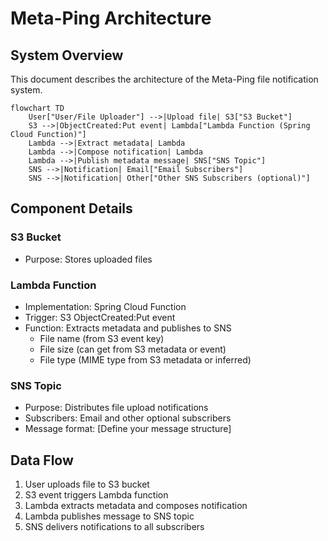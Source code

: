 # Meta-Ping Architecture

## System Overview

This document describes the architecture of the Meta-Ping file notification system.

```mermaid
flowchart TD
    User["User/File Uploader"] -->|Upload file| S3["S3 Bucket"]
    S3 -->|ObjectCreated:Put event| Lambda["Lambda Function (Spring Cloud Function)"]
    Lambda -->|Extract metadata| Lambda
    Lambda -->|Compose notification| Lambda
    Lambda -->|Publish metadata message| SNS["SNS Topic"]
    SNS -->|Notification| Email["Email Subscribers"]
    SNS -->|Notification| Other["Other SNS Subscribers (optional)"]
```

## Component Details

### S3 Bucket
- Purpose: Stores uploaded files

### Lambda Function
- Implementation: Spring Cloud Function
- Trigger: S3 ObjectCreated:Put event
- Function: Extracts metadata and publishes to SNS
  - File name (from S3 event key)
  - File size (can get from S3 metadata or event)
  - File type (MIME type from S3 metadata or inferred)

### SNS Topic
- Purpose: Distributes file upload notifications
- Subscribers: Email and other optional subscribers
- Message format: [Define your message structure]

## Data Flow

1. User uploads file to S3 bucket
2. S3 event triggers Lambda function
3. Lambda extracts metadata and composes notification
4. Lambda publishes message to SNS topic
5. SNS delivers notifications to all subscribers
